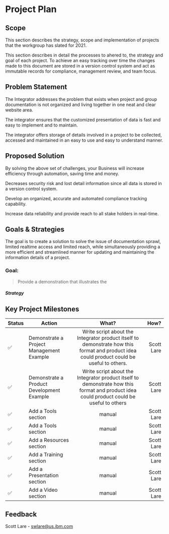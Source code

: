 # Project Plan

## Scope

This section describes the strategy, scope and implementation of projects that the workgroup has slated for 2021.

This section describes in detail the processes to ahered to, the strategy and goal of each project. To achieve an easy tracking over time the changes made to this document are stored in a version control system and act as immutable records for compliance, management review, and team focus.

## Problem Statement

The Integrator addresses the problem that exists when project and group documentation is not organized and living together in one neat and clear website area.  

The integrator ensures that the customized presentation of data is fast and easy to implement and to maintain.

The integrator offers storage of details involved in a project to be collected, accessed and maintained in an easy to use and easy to understand manner.

## Proposed Solution

By solving the above set of challenges, your Business will increase efficiency through automation, saving time and money. 

Decreases security risk and lost detail information since all data is stored in a version control system.

Develop an organized, accurate and automated compliance tracking capability.

Increase data reliability and provide reach to all stake holders in real-time.


## Goals & Strategies

The goal is to create a solution to solve the issue of documentation sprawl, limited realtime access and limited reach, while simultaneously providing a more efficient and streamlined manner for updating and maintaining the information details of a project.

### Goal:

> Provide a demonstration that illustrates the 


##### Strategy


## Key Project Milestones

| Status | Action        |   What?          |  How?  |
| ------------- | ------------- |:-------------:| -----:|
| :white_check_mark: |  Demonstrate a Project Management Example      | Write script about the Integrator product itself to demonstrate how this format and product idea could product could be useful to others. | Scott Lare |
| :white_check_mark: |    Demonstrate a Product Development Example      | Write script about the Integrator product itself to demonstrate how this format and product idea could product could be useful to others   | Scott Lare      |   manual |
| :white_check_mark: |    Add a Tools section  | manual      |   Scott Lare |
| :white_check_mark: |    Add a Tools section  | manual      |   Scott Lare |
| :white_check_mark: |    Add a Resources section  | manual      |   Scott Lare |
| :white_check_mark: |    Add a Training section  | manual      |   Scott Lare |
| :white_check_mark: |    Add a Presentation section  | manual      |   Scott Lare |
| :white_check_mark: |    Add a Video section  | manual      |   Scott Lare |

## Feedback

Scott Lare - swlare@us.ibm.com

